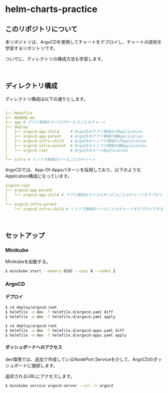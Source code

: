 # helm-charts-practice

## このリポジトリについて

本リポジトリは、ArgoCDを使用してチャートをデプロイし、チャートの技術を学習するリポジトリです。

ついでに、ディレクトリの構成方法も学習します。

<br>

## ディレクトリ構成

ディレクトリ構成は以下の通りとします。

```yaml
.
├── Makefile
├── README.md
├── app # アプリ領域のマイクロサービスごとのチャート
├── deploy
│   ├── argocd-app-child     # ArgoCDのアプリ領域の子Application
│   ├── argocd-app-parent    # ArgoCDのアプリ領域の親Application
│   ├── argocd-infra-child   # ArgoCDのインフラ領域の子Application
│   ├── argocd-infra-parent  # ArgoCDのインフラ領域の親Application
│   └── argocd-root          # ArgoCDのルートApplication
│
└── infra # インフラ領域のツールごとのチャート
```

ArgoCDでは、App-Of-Appsパターンを採用しており、以下のようなApplication構成になっています。

```yaml
argocd-root
├── argocd-app-parent
│   └── argocd-app-child # アプリ領域のマイクロサービスごとのチャートをデプロイできる。
│
└── argocd-infra-parent
    └── argocd-infra-child # インフラ領域のツールごとのチャートをデプロイできる
```

<br>

## セットアップ

### Minikube

Minikubeを起動する。

```bash
$ minikube start --memory 8192 --cpus 8 --nodes 2
```

### ArgoCD

#### デプロイ

```bash
$ cd deploy/argocd-root
$ helmfile -e dev -f helmfile.d/argocd.yaml diff
$ helmfile -e dev -f helmfile.d/argocd.yaml apply
```

```bash
$ cd deploy/argocd-root
$ helmfile -e dev -f helmfile.d/argocd-apps.yaml diff
$ helmfile -e dev -f helmfile.d/argocd-apps.yaml apply
```

#### ダッシュボードへのアクセス

dev環境では、追加で作成しているNodePort Serviceを介して、ArgoCDのダッシュボードに接続します。

返却されるURLにアクセスします。

```bash
$ minikube service argocd-server --url -n argocd
```

